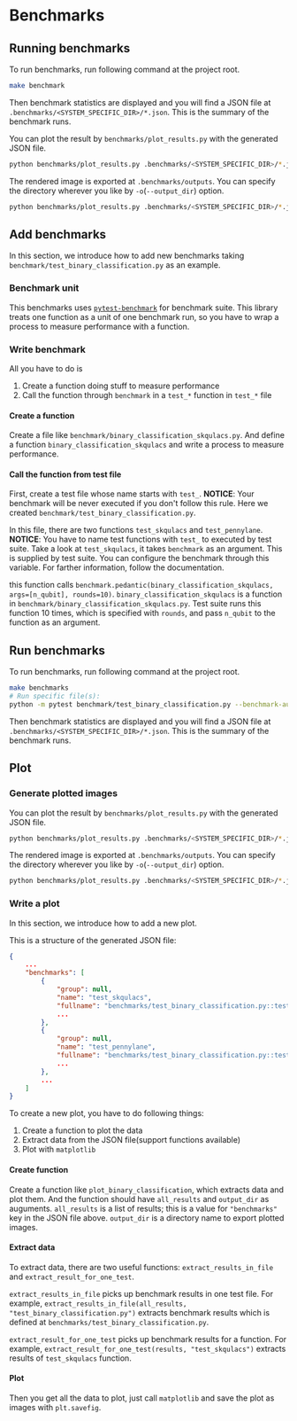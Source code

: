 # Benchmarks

## Running benchmarks
To run benchmarks, run following command at the project root.
```bash
make benchmark
```
Then benchmark statistics are displayed and you will find a JSON file at `.benchmarks/<SYSTEM_SPECIFIC_DIR>/*.json`.
This is the summary of the benchmark runs.

You can plot the result by `benchmarks/plot_results.py` with the generated JSON file.
```bash
python benchmarks/plot_results.py .benchmarks/<SYSTEM_SPECIFIC_DIR>/*.json
```
The rendered image is exported at `.benchmarks/outputs`.
You can specify the directory wherever you like by `-o`(`--output_dir`) option.
```bash
python benchmarks/plot_results.py .benchmarks/<SYSTEM_SPECIFIC_DIR>/*.json -o doc/source/figures
```

## Add benchmarks
In this section, we introduce how to add new benchmarks taking `benchmark/test_binary_classification.py` as an example.

### Benchmark unit
This benchmarks uses [`pytest-benchmark`](https://pytest-benchmark.readthedocs.io/en/stable/) for benchmark suite.
This library treats one function as a unit of one benchmark run, so you have to wrap a process to measure performance with a function.

### Write benchmark
All you have to do is
1. Create a function doing stuff to measure performance
2. Call the function through `benchmark` in a `test_*` function in `test_*` file

#### Create a function
Create a file like `benchmark/binary_classification_skqulacs.py`.
And define a function `binary_classification_skqulacs` and write a process to measure performance.

#### Call the function from test file
First, create a test file whose name starts with `test_`.
__NOTICE__: Your benchmark will be never executed if you don't follow this rule.
Here we created `benchmark/test_binary_classification.py`.

In this file, there are two functions `test_skqulacs` and `test_pennylane`.
__NOTICE__: You have to name test functions with `test_` to executed by test suite.
Take a look at `test_skqulacs`, it takes `benchmark` as an argument.
This is supplied by test suite.
You can configure the benchmark through this variable.
For farther information, follow the documentation.

this function calls `benchmark.pedantic(binary_classification_skqulacs, args=[n_qubit], rounds=10)`.
`binary_classification_skqulacs` is a function in `benchmark/binary_classification_skqulacs.py`.
Test suite runs this function 10 times, which is specified with `rounds`, and pass `n_qubit` to the function as an argument.

## Run benchmarks
To run benchmarks, run following command at the project root.
```bash
make benchmarks
# Run specific file(s):
python -m pytest benchmark/test_binary_classification.py --benchmark-autosave
```
Then benchmark statistics are displayed and you will find a JSON file at `.benchmarks/<SYSTEM_SPECIFIC_DIR>/*.json`.
This is the summary of the benchmark runs.

## Plot
### Generate plotted images
You can plot the result by `benchmarks/plot_results.py` with the generated JSON file.
```bash
python benchmarks/plot_results.py .benchmarks/<SYSTEM_SPECIFIC_DIR>/*.json
```
The rendered image is exported at `.benchmarks/outputs`.
You can specify the directory wherever you like by `-o`(`--output_dir`) option.
```bash
python benchmarks/plot_results.py .benchmarks/<SYSTEM_SPECIFIC_DIR>/*.json -o doc/source/figures
```

### Write a plot
In this section, we introduce how to add a new plot.

This is a structure of the generated JSON file:
```json
{
    ...
    "benchmarks": [
        {
            "group": null,
            "name": "test_skqulacs",
            "fullname": "benchmarks/test_binary_classification.py::test_skqulacs",
            ...
        },
        {
            "group": null,
            "name": "test_pennylane",
            "fullname": "benchmarks/test_binary_classification.py::test_pennylane",
            ...
        },
        ...
    ]
}
```

To create a new plot, you have to do following things:
1. Create a function to plot the data
2. Extract data from the JSON file(support functions available)
3. Plot with `matplotlib`

#### Create function
Create a function like `plot_binary_classification`, which extracts data and plot them.
And the function should have `all_results` and `output_dir` as auguments.
`all_results` is a list of results; this is a value for `"benchmarks"` key in the JSON file above.
`output_dir` is a directory name to export plotted images.

#### Extract data
To extract data, there are two useful functions: `extract_results_in_file` and `extract_result_for_one_test`.

`extract_results_in_file` picks up benchmark results in one test file.
For example, `extract_results_in_file(all_results, "test_binary_classification.py")` extracts benchmark results which is defined at `benchmarks/test_binary_classification.py`.

`extract_result_for_one_test` picks up benchmark results for a function.
For example, `extract_result_for_one_test(results, "test_skqulacs")` extracts results of `test_skqulacs` function.

#### Plot
Then you get all the data to plot, just call `matplotlib` and save the plot as images with `plt.savefig`.
